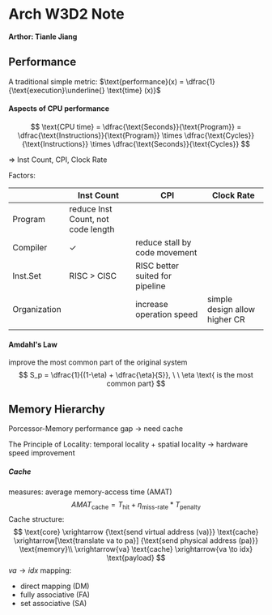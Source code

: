# Arch W3D2 Note

**Arthor: Tianle Jiang**

## Performance

A traditional simple metric: $\text{performance}(x) = \dfrac{1}{\text{execution}\underline{} \text{time} (x)}$

#### Aspects of CPU performance

$$
\text{CPU time} = \dfrac{\text{Seconds}}{\text{Program}} = \dfrac{\text{Instructions}}{\text{Program}} \times \dfrac{\text{Cycles}}{\text{Instructions}} \times \dfrac{\text{Seconds}}{\text{Cycles}}
$$

$\Rightarrow$  Inst Count,  CPI,  Clock Rate

Factors:

|              | Inst Count                         | CPI                             | Clock Rate                    |
| ------------ | ---------------------------------- | ------------------------------- | ----------------------------- |
| Program      | reduce Inst Count, not code length |                                 |                               |
| Compiler     | $\checkmark$                       | reduce stall by code movement   |                               |
| Inst.Set     | RISC > CISC                        | RISC better suited for pipeline |                               |
| Organization |                                    | increase operation speed        | simple design allow higher CR |
|              |                                    |                                 |                               |

#### Amdahl's Law

improve the most common part of the original system
$$
S_p = \dfrac{1}{(1-\eta) + \dfrac{\eta}{S}}, \ \ \eta \text{ is the most common part}
$$

## Memory Hierarchy

Porcessor-Memory performance gap $\longrightarrow$ need cache

The Principle of Locality:  temporal locality + spatial locality $\longrightarrow$ hardware speed improvement

##### Cache

measures:  average memory-access time (AMAT)
$$
AMAT_{\text{cache}} = T_{\text{hit}} + \eta_{\text{miss-rate}} * T_{\text{penalty}}
$$
Cache structure:
$$
\text{core} \xrightarrow {\text{send virtual address (va)}} \text{cache} \xrightarrow[\text{translate va to pa}] {\text{send physical address (pa)}} \text{memory}\\
\xrightarrow{va} \text{cache} \xrightarrow{va \to idx} \text{payload}
$$
$va \to idx$ mapping: 

* direct mapping (DM)
* fully associative (FA)
* set associative (SA)